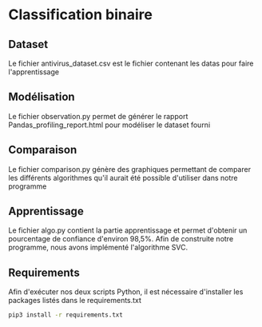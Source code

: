 # Classification binaire

## Dataset

Le fichier antivirus_dataset.csv est le fichier contenant les datas pour faire l'apprentissage

## Modélisation

Le fichier observation.py permet de générer le rapport Pandas_profiling_report.html pour modéliser le dataset fourni

## Comparaison

Le fichier comparison.py génère des graphiques permettant de comparer les différents algorithmes qu'il aurait été 
possible d'utiliser dans notre programme

## Apprentissage

Le fichier algo.py contient la partie apprentissage et permet d'obtenir un pourcentage de confiance d'environ 98,5%.
Afin de construite notre programme, nous avons implémenté l'algorithme SVC.

## Requirements

Afin d'exécuter nos deux scripts Python, il est nécessaire d'installer les packages listés dans le requirements.txt
```bash
pip3 install -r requirements.txt
```



